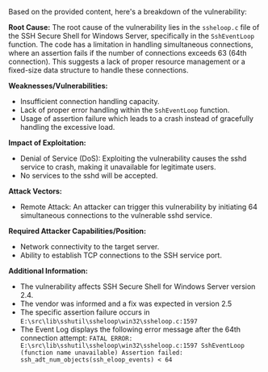 Based on the provided content, here's a breakdown of the vulnerability:

**Root Cause:**
The root cause of the vulnerability lies in the `ssheloop.c` file of the SSH Secure Shell for Windows Server, specifically in the `SshEventLoop` function. The code has a limitation in handling simultaneous connections, where an assertion fails if the number of connections exceeds 63 (64th connection). This suggests a lack of proper resource management or a fixed-size data structure to handle these connections.

**Weaknesses/Vulnerabilities:**
- Insufficient connection handling capacity.
- Lack of proper error handling within the `SshEventLoop` function.
- Usage of assertion failure which leads to a crash instead of gracefully handling the excessive load.

**Impact of Exploitation:**
- Denial of Service (DoS): Exploiting the vulnerability causes the sshd service to crash, making it unavailable for legitimate users.
- No services to the sshd will be accepted.

**Attack Vectors:**
- Remote Attack: An attacker can trigger this vulnerability by initiating 64 simultaneous connections to the vulnerable sshd service.

**Required Attacker Capabilities/Position:**
- Network connectivity to the target server.
- Ability to establish TCP connections to the SSH service port.

**Additional Information:**
- The vulnerability affects SSH Secure Shell for Windows Server version 2.4.
- The vendor was informed and a fix was expected in version 2.5
- The specific assertion failure occurs in `E:\src\lib\sshutil\ssheloop\win32\ssheloop.c:1597`
- The Event Log displays the following error message after the 64th connection attempt: `FATAL ERROR: E:\src\lib\sshutil\ssheloop\win32\ssheloop.c:1597 SshEventLoop (function name unavailable) Assertion failed: ssh_adt_num_objects(ssh_eloop_events) < 64`